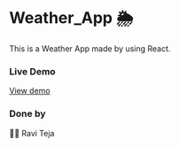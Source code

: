 # Weather_App 🌦️
This is a Weather App made by using React.
### Live Demo
[View demo](https://628f5f0c2ad4be54e989ea42--fluffy-pothos-5f0b03.netlify.app/)
### Done by
👨‍💻 Ravi Teja
